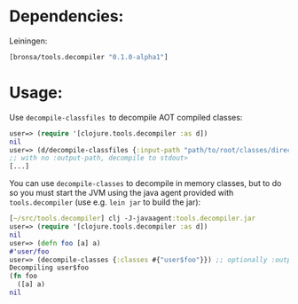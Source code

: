 # Dependencies:

Leiningen:
```clojure
[bronsa/tools.decompiler "0.1.0-alpha1"]
```

# Usage:

Use `decompile-classfiles `to decompile AOT compiled classes:

```clojure
user=> (require '[clojure.tools.decompiler :as d])
nil
user=> (d/decompile-classfiles {:input-path "path/to/root/classes/directory" :output-path "path/to/src"})
;; with no :output-path, decompile to stdout>
[...]
```

You can use `decompile-classes` to decompile in memory classes, but to do so you must start the JVM using the java agent provided with `tools.decompiler` (use e.g. `lein jar` to build the jar):

```clojure
[~/src/tools.decompiler] clj -J-javaagent:tools.decompiler.jar
user=> (require '[clojure.tools.decompiler :as d])
nil
user=> (defn foo [a] a)
#'user/foo
user=> (decompile-classes {:classes #{"user$foo"}}) ;; optionally :output-path to decompile to disk
Decompiling user$foo
(fn foo
  ([a] a)
nil
```

